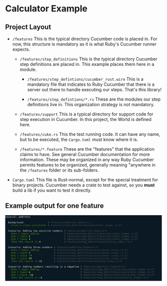 # Calculator Example

## Project Layout

- `/features`
This is the typical directory Cucumber code is placed in. For now, this structure is mandatory as it is what Ruby's Cucumber runner expects.

  - `/features/step_definitions`
  This is the typical directory Cucumber step definitions are placed in. This example places them here in a module.
    - `/features/step_defintions/cucumber_rust.wire`
    This is a mandatory file that indicates to Ruby Cucumber that there is a server out there to handle executing our steps. That's this library!

    - `/features/step_defintions/*.rs`
    These are the modules our step definitions live in. This organization strategy is not mandatory.

  - `/features/support`
  This is a typical directory for support code for step execution in Cucumber. In this project, the World is defined here.

  - `/features/cuke.rs`
  This the test running code. It can have any name, but to be executed, the `Cargo.toml` must know where it is.

  - `/features/*.feature`
  These are the "features" that the application claims to have. See general Cucumber documentation for more information. These may be organized in any way Ruby Cucumber permits features to be organized, generally meaning "anywhere in the `/features` folder or its sub-folders.

- `Cargo.toml`
This file is Rust-normal, except for the special treatment for binary projects. Cucumber needs a crate to test against, so you __must__ build a lib if you want to test it directly.


## Example output for one feature
![Example Output](output.png "Example output")

